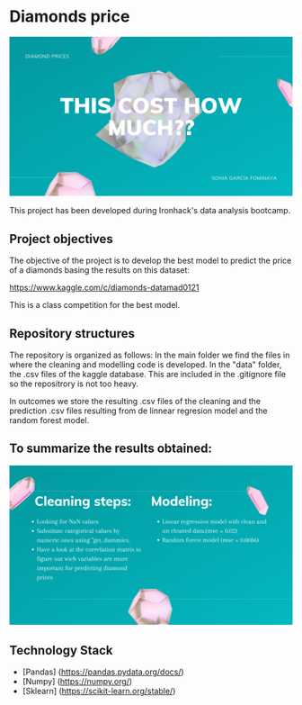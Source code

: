 # Diamonds price

![picture](https://github.com/Fominayasg/diamonds-prices/blob/main/images/portada.png)

This project has been developed during Ironhack's data analysis bootcamp.

## Project objectives

The objective of the project is to develop the best model to predict the price of a diamonds basing the results on this dataset:

https://www.kaggle.com/c/diamonds-datamad0121

This is a class competition for the best model.


## Repository structures

The repository is organized as follows:
In the main folder we find the files in where the cleaning and modelling code is developed.
In the "data" folder, the .csv files of the kaggle database. This are included in the .gitignore file so the repositrory is not too heavy.

In outcomes we store the resulting .csv files of the cleaning and the prediction .csv files resulting from de linnear regresion model and the random forest model.

## To summarize the results obtained:

![slide](https://github.com/Fominayasg/diamonds-prices/blob/main/images/slide.png)
 
 


## Technology Stack

- [Pandas] (https://pandas.pydata.org/docs/)
- [Numpy] (https://numpy.org/)
- [Sklearn] (https://scikit-learn.org/stable/)

